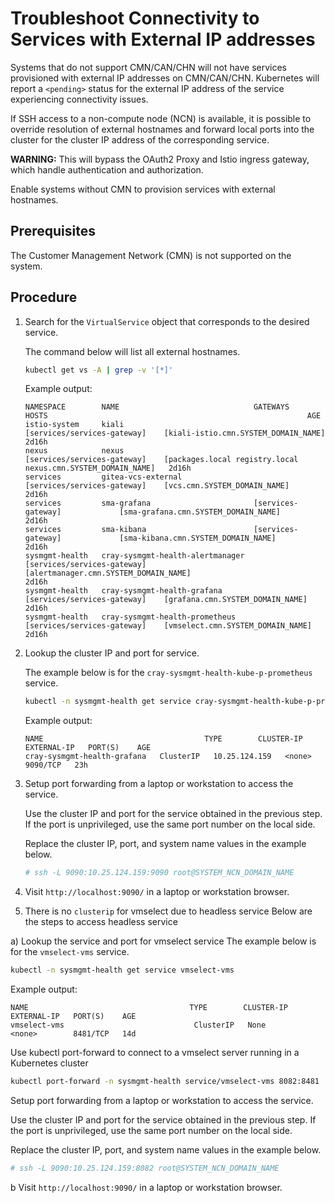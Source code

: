 # Troubleshoot Connectivity to Services with External IP addresses

Systems that do not support CMN/CAN/CHN will not have services provisioned with external IP addresses on CMN/CAN/CHN. Kubernetes will report a `<pending>` status for the external IP address of the service experiencing connectivity issues.

If SSH access to a non-compute node \(NCN\) is available, it is possible to override resolution of external hostnames and forward local ports into the cluster for the cluster IP address of the corresponding service.

**WARNING:** This will bypass the OAuth2 Proxy and Istio ingress gateway, which handle authentication and authorization.

Enable systems without CMN to provision services with external hostnames.

## Prerequisites

The Customer Management Network \(CMN\) is not supported on the system.

## Procedure

1. Search for the `VirtualService` object that corresponds to the desired service.

    The command below will list all external hostnames.

    ```bash
    kubectl get vs -A | grep -v '[*]'
    ```

    Example output:

    ```console
    NAMESPACE        NAME                              GATEWAYS                       HOSTS                                                          AGE
    istio-system     kiali                             [services/services-gateway]    [kiali-istio.cmn.SYSTEM_DOMAIN_NAME]                           2d16h
    nexus            nexus                             [services/services-gateway]    [packages.local registry.local nexus.cmn.SYSTEM_DOMAIN_NAME]   2d16h
    services         gitea-vcs-external                [services/services-gateway]    [vcs.cmn.SYSTEM_DOMAIN_NAME]                                   2d16h
    services         sma-grafana                       [services-gateway]             [sma-grafana.cmn.SYSTEM_DOMAIN_NAME]                           2d16h
    services         sma-kibana                        [services-gateway]             [sma-kibana.cmn.SYSTEM_DOMAIN_NAME]                            2d16h
    sysmgmt-health   cray-sysmgmt-health-alertmanager  [services/services-gateway]    [alertmanager.cmn.SYSTEM_DOMAIN_NAME]                          2d16h
    sysmgmt-health   cray-sysmgmt-health-grafana       [services/services-gateway]    [grafana.cmn.SYSTEM_DOMAIN_NAME]                               2d16h
    sysmgmt-health   cray-sysmgmt-health-prometheus    [services/services-gateway]    [vmselect.cmn.SYSTEM_DOMAIN_NAME]                            2d16h
    ```

2. Lookup the cluster IP and port for service.

    The example below is for the `cray-sysmgmt-health-kube-p-prometheus` service.

    ```bash
    kubectl -n sysmgmt-health get service cray-sysmgmt-health-kube-p-prometheus
    ```

    Example output:

    ```console
    NAME                                    TYPE        CLUSTER-IP      EXTERNAL-IP   PORT(S)    AGE
    cray-sysmgmt-health-grafana   ClusterIP   10.25.124.159   <none>        9090/TCP   23h
    ```

3. Setup port forwarding from a laptop or workstation to access the service.

    Use the cluster IP and port for the service obtained in the previous step. If the port is unprivileged, use the same port number on the local side.

    Replace the cluster IP, port, and system name values in the example below.

    ```bash
    # ssh -L 9090:10.25.124.159:9090 root@SYSTEM_NCN_DOMAIN_NAME
    ```

4. Visit `http://localhost:9090/` in a laptop or workstation browser.

5. There is no `clusterip` for vmselect due to headless service
   Below are the steps to access headless service

  a) Lookup the service  and port for vmselect service
   The example below is for the `vmselect-vms` service.

   ```bash
   kubectl -n sysmgmt-health get service vmselect-vms
   ```

   Example output:

   ```console
   NAME                                    TYPE        CLUSTER-IP      EXTERNAL-IP   PORT(S)    AGE
   vmselect-vms                             ClusterIP   None         <none>        8481/TCP   14d
   ```
  
  Use kubectl port-forward to connect to a vmselect server running in a Kubernetes cluster
  
  ```bash
  kubectl port-forward -n sysmgmt-health service/vmselect-vms 8082:8481
  ```

  Setup port forwarding from a laptop or workstation to access the service.

  Use the cluster IP and port for the service obtained in the previous step. If the port is unprivileged, use the same port number on the local side.

  Replace the cluster IP, port, and system name values in the example below.

  ```bash
  # ssh -L 9090:10.25.124.159:8082 root@SYSTEM_NCN_DOMAIN_NAME
  ```

  b Visit `http://localhost:9090/` in a laptop or workstation browser.
